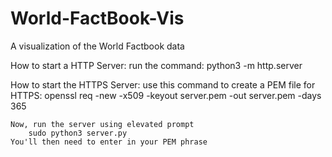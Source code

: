 # World-FactBook-Vis
A visualization of the World Factbook data


How to start a HTTP Server: 
    run the command: 
        python3 -m http.server
        
How to start the HTTPS Server:
    use this command to create a PEM file for HTTPS:
        openssl req -new -x509 -keyout server.pem -out server.pem -days 365

    Now, run the server using elevated prompt 
        sudo python3 server.py
    You'll then need to enter in your PEM phrase


